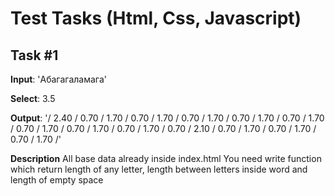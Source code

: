 # Test Tasks (Html, Css, Javascript)

## Task #1
  **Input**: 'Абагагаламага'

  **Select**: 3.5

  **Output**: '/ 2.40 / 0.70 / 1.70 / 0.70 / 1.70 / 0.70 / 1.70 / 0.70 / 1.70 / 0.70 / 1.70 / 0.70 / 1.70 / 0.70 / 1.70 / 0.70 / 1.70 / 0.70 / 2.10 / 0.70 / 1.70 / 0.70 / 1.70 / 0.70 / 1.70 /'

  **Description**
  All base data already inside index.html
  You need write function which return length of any letter, length between letters inside word and length of empty space
